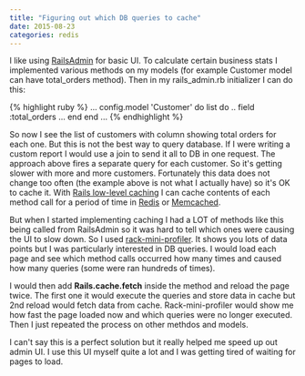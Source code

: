 ```yaml
---
title: "Figuring out which DB queries to cache"
date: 2015-08-23
categories: redis
---
```


I like using [RailsAdmin](https://github.com/sferik/rails_admin) for basic UI.  To calculate certain business stats I implemented various methods on my models (for example Customer model can have total_orders method).  Then in my rails_admin.rb initializer I can do this:

{% highlight ruby %}
...
config.model 'Customer' do
  list do
    ..
    field :total_orders
    ...
  end
end
...
{% endhighlight %}

So now I see the list of customers with column showing total orders for each one.  But this is not the best way to query database.  If I were writing a custom report I would use a join to send it all to DB in one request.  The approach above fires a separate query for each customer.  So it's getting slower with more and more customers.  Fortunately this data does not change too often (the example above is not what I actually have) so it's OK to cache it.  With [Rails low-level caching](http://guides.rubyonrails.org/caching_with_rails.html#low-level-caching) I can cache contents of each method call for a period of time in [Redis](http://redis.io) or [Memcached](http://memcached.org).  

But when I started implementing caching I had a LOT of methods like this being called from RailsAdmin so it was hard to tell which ones were causing the UI to slow down.  So I used [rack-mini-profiler](https://github.com/MiniProfiler/rack-mini-profiler).  It shows you lots of data points but I was particularly interested in DB queries.  I would load each page and see which method calls occurred how many times and caused how many queries (some were ran hundreds of times).  

I would then add **Rails.cache.fetch** inside the method and reload the page twice.  The first one it would execute the queries and store data in cache but 2nd reload would fetch data from cache.  Rack-mini-profiler would show me how fast the page loaded now and which queries were no longer executed.  Then I just repeated the process on other methdos and models.  

I can't say this is a perfect solution but it really helped me speed up out admin UI.  I use this UI myself quite a lot and I was getting tired of waiting for pages to load.  